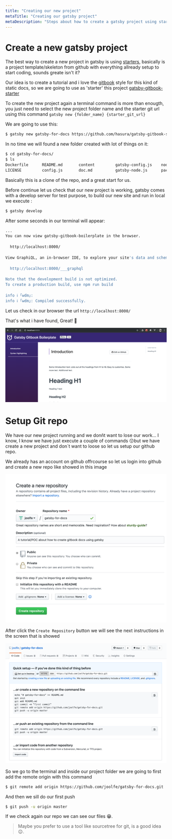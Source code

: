 ```yaml
---
title: "Creating our new project"
metaTitle: "Creating our gatsby project"
metaDescription: "Steps about how to create a gatsby project using starters."
---
```


# Create a new gatsby project

The best way to create a new project in gatsby is using [starters](https://www.gatsbyjs.org/tutorial/part-zero/#create-a-gatsby-site), basically is a project template/skeleton from github with everything allready setup to start coding, sounds greate isn't it?

Our idea is to create a tutorial and i love the [gitbook](https://www.gitbook.com/) style for this kind of static docs, so we are going to use as 'starter' this project [gatsby-gitbook-starter](https://www.gatsbyjs.org/starters/hasura/gatsby-gitbook-starter/) 

To create the new project again a terminal command is more than enougth, you just need to select the new project folder name and the starter git url using this command `gatsby new {folder_name} {starter_git_url}`

We are going to use this:

```bash
$ gatsby new gatsby-for-docs https://github.com/hasura/gatsby-gitbook-starter
```

In no time we will found a new folder created with lot of things on it:

```bash
$ cd gatsby-for-docs/
$ ls
Dockerfile		README.md		content			gatsby-config.js	node_modules		package.json
LICENSE			config.js		doc.md			gatsby-node.js		package-lock.json	src
```

Basically this is a clone of the repo, and a great start for us.

Before continue let us check that our new project is working, gatsby comes with a develop server for test purpose, to build our new site and run in local we execute :

```bash
$ gatsby develop
```

After some seconds in our terminal will appear:

```bash
...
You can now view gatsby-gitbook-boilerplate in the browser.

  http://localhost:8000/

View GraphiQL, an in-browser IDE, to explore your site's data and schema

  http://localhost:8000/___graphql

Note that the development build is not optimized.
To create a production build, use npm run build

info ℹ ｢wdm｣: 
info ℹ ｢wdm｣: Compiled successfully.
```

Let us check in our browser the url `http://localhost:8000/`

That's what i have found, Great! 🚀

![First gatsby run](doc-img/first-run.png)

# Setup Git repo

We have our new project running and we donñt want to lose our work... I know, I know we have just execute a couple of commands 😗but we have create a new project and don´t want to loose so let us setup our github repo.

We already has an account on github offrcourse so let us login into github and create a new repo like showed in this image

![Create repo on github](doc-img/create-repo.png)

After click the `Create Repository` button we will see the next instructions in the screen that is showed

![New repo](./doc-img/new-repo.png)

So we go to the terminal and inside our project folder we are going to first add the remote origin with this command 

```bash
$ git remote add origin https://github.com/joolfe/gatsby-for-docs.git
```

And then we sill do our first push

```bash
$ git push -u origin master
```

If we check again our repo we can see our files 😁.

> Maybe you prefer to use a tool like sourcetree for git, is a good idea 😉.